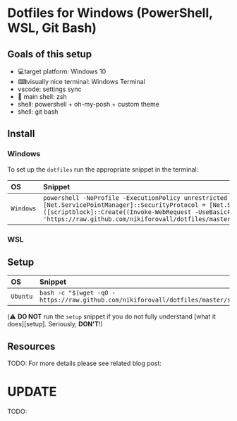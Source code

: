 Dotfiles for Windows (PowerShell, WSL, Git Bash)
============================================================

Goals of this setup
-------------------

- 💻target platform: Windows 10
- ⌨visually nice terminal: Windows Terminal
- vscode: settings sync
- 🐚 main shell: zsh
- shell: powershell + oh-my-posh + custom theme
- shell: git bash

Install
--------

### Windows

To set up the `dotfiles` run the appropriate snippet in the terminal:

| OS | Snippet |
|:---|:---|
| `Windows` | `powershell -NoProfile -ExecutionPolicy unrestricted -Command "[Net.ServicePointManager]::SecurityProtocol = [Net.SecurityProtocolType]::Tls12; &([scriptblock]::Create((Invoke-WebRequest -UseBasicParsing 'https://raw.github.com/nikiforovall/dotfiles/master/src/windows/app_install.ps1')))` |

### WSL
Setup
-----

| OS | Snippet |
|:---|:---|
| `Ubuntu` | `bash -c "$(wget -qO - https://raw.github.com/nikiforovall/dotfiles/master/src/wsl/os/setup.sh)"` |

(⚠️  **DO NOT** run the `setup` snippet if you do not fully understand
[what it does][setup]. Seriously, **DON'T**!)

## Resources

TODO:
For more details please see related blog post:


# UPDATE
TODO:
